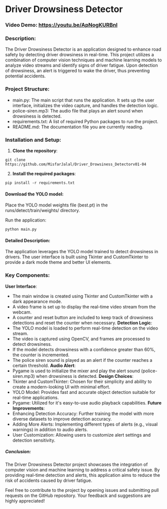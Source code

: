 # Driver Drowsiness Detector
### Video Demo:  https://youtu.be/ApNogKURBnI

### Description:
The Driver Drowsiness Detector is an application designed to enhance road safety by detecting driver drowsiness in real-time. This project utilizes a combination of computer vision techniques and machine learning models to analyze video streams and identify signs of driver fatigue. Upon detection of drowsiness, an alert is triggered to wake the driver, thus preventing potential accidents.

### Project Structure:
* main.py: The main script that runs the application. It sets up the user interface, initializes the video capture, and handles the detection logic.
* police-siren.mp3: The audio file that plays an alert sound when drowsiness is detected.
* requirements.txt: A list of required Python packages to run the project.
* README.md: The documentation file you are currently reading.

### Installation and Setup:
1. **Clone the repository**:

```git clone https://github.com/MisfarJalal/Driver_Drowsiness_Detectorv01-04```


2. **Install the required packages**:

```pip install -r requirements.txt```

#### Download the YOLO model:
Place the YOLO model weights file (best.pt) in the runs/detect/train/weights/ directory.

Run the application:

```python main.py```

#### Detailed Description:
The application leverages the YOLO model trained to detect drowsiness in drivers. The user interface is built using Tkinter and CustomTkinter to provide a dark mode theme and better UI elements.

### Key Components:

**User Interface**:
* The main window is created using Tkinter and CustomTkinter with a dark appearance mode.
* A video frame is set up to display the real-time video stream from the webcam.
* A counter and reset button are included to keep track of drowsiness detections and reset the counter when necessary.
**Detection Logic**:
* The YOLO model is loaded to perform real-time detection on the video stream.
* The video is captured using OpenCV, and frames are processed to detect drowsiness.
* If the model detects drowsiness with a confidence greater than 60%, the counter is incremented.
* The police siren sound is played as an alert if the counter reaches a certain threshold.
**Audio Alert**:
* Pygame is used to initialize the mixer and play the alert sound (police-siren.mp3) when drowsiness is detected.
**Design Choices**:
* Tkinter and CustomTkinter: Chosen for their simplicity and ability to create a modern-looking UI with minimal effort.
* YOLO Model: Provides fast and accurate object detection suitable for real-time applications.
* Pygame: Utilized for it's easy-to-use audio playback capabilities.
**Future Improvements**:
* Enhancing Detection Accuracy: Further training the model with more diverse datasets to improve detection accuracy.
* Adding More Alerts: Implementing different types of alerts (e.g., visual warnings) in addition to audio alerts.
* User Customization: Allowing users to customize alert settings and detection sensitivity.
##### Conclusion:
The Driver Drowsiness Detector project showcases the integration of computer vision and machine learning to address a critical safety issue. By providing real-time detection and alerts, this application aims to reduce the risk of accidents caused by driver fatigue.

Feel free to contribute to the project by opening issues and submitting pull requests on the GitHub repository. Your feedback and suggestions are highly appreciated!